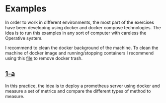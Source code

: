 # Examples 

In order to work in different environments, the most part of the exercises have been developing using docker and docker compose technologies. The idea is to run this examples in any sort of computer with careless the Operative system.

I recommend to clean the docker background of the machine. To clean the machine of docker image and running/stopping containers I recommend using this [file](./clean-docker.sh) to remove docker trash.

## [1-a](./1-a/)

In this practice, the idea is to deploy a prometheus server using docker and measure a set of metrics and compare the different types of method to measure. 

